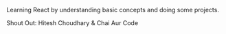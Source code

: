 Learning React by understanding basic concepts and doing some projects.

Shout Out: Hitesh Choudhary & Chai Aur Code
